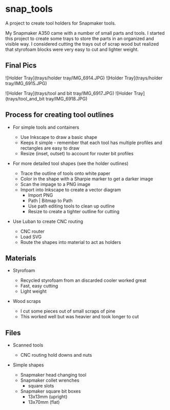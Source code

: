 # snap_tools

A project to create tool holders for Snapmaker tools.

My Snapmaker A350 came with a number of small parts and tools. I started this project to create some trays to store the parts in an organized and visible way.  I considered cutting the trays out of scrap wood but realized that styrofoam blocks were very easy to cut and lighter weight.

## Final Pics

![Holder Tray](trays/holder tray/IMG_6914.JPG)
![Holder Tray](trays/holder tray/IMG_6915.JPG)

![Holder Tray](trays/tool and bit tray/IMG_6917.JPG)
![Holder Tray](trays/tool_and_bit tray/IMG_6918.JPG)

## Process for creating tool outlines
- For simple tools and containers
  - Use Inkscape to draw a basic shape
  - Keeps it simple - remember that each tool has multiple profiles and rectangles are easy to draw
  - Resize (inset, outset) to account for router bit profiles

- For more detailed tool shapes (see the holder outlines)
  - Trace the outline of tools onto white paper
  - Color in the shape with a Sharpie marker to get a darker image
  - Scan the impage to a PNG image
  - Import into Inkscape to create a vector diagram
    - Import PNG
    - Path | Bitmap to Path
    - Use path editing tools to clean up outline
    - Resize to create a tighter outline for cutting

- Use Luban to create CNC routing
  - CNC router
  - Load SVG
  - Route the shapes into material to act as holders

## Materials
- Styrofoam
  - Recycled styrofoam from an discarded cooler worked great
  - Fast, easy cutting
  - Light weight

- Wood scraps
  - I cut some pieces out of small scraps of pine
  - This worked well but was heavier and took longer to cut

## Files
- Scanned tools
  - CNC routing hold downs and nuts

- Simple shapes
  - Snapmaker head changing tool
  - Snapmaker collet wrenches
    - square slots
  - Snapmaker square bit boxes
    - 13x13mm (upright)
    - 13x70mm (flat)
